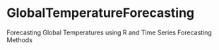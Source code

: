 # GlobalTemperatureForecasting
Forecasting Global Temperatures using R and Time Series Forecasting Methods
